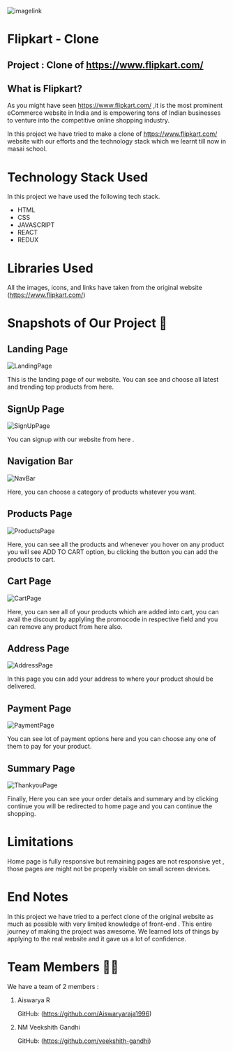 ![imagelink](https://www.freepnglogos.com/uploads/flipkart-logo-png/flipkart-com-logo-internet-ltd-state-of-kerala-10.png)

# Flipkart - Clone

## Project : Clone of https://www.flipkart.com/

## What is Flipkart?

As you might have seen https://www.flipkart.com/ ,it is the most prominent eCommerce website in India and is empowering tons of Indian businesses to venture into the competitive online shopping industry.

In this project we have tried to make a clone of https://www.flipkart.com/ website with our efforts and the technology stack which we learnt till now in masai school.

# Technology Stack Used

In this project we have used the following tech stack.

- HTML
- CSS
- JAVASCRIPT
- REACT
- REDUX


# Libraries Used

All the images, icons, and links have taken from the original website (https://www.flipkart.com/)

# Snapshots of Our Project 📸

## Landing Page

![LandingPage](https://i.imgur.com/Kd6Q83G.png)

This is the landing page of our website. You can see and choose all latest and trending top products from here.

## SignUp Page

![SignUpPage](https://i.imgur.com/X3HYqOd.png)

You can signup with our website from here .

## Navigation Bar

![NavBar](static/images/NavigationBar.png)

Here, you can choose a category of products whatever you want.

## Products Page

![ProductsPage](https://i.imgur.com/sLDZTpr.png)

Here, you can see all the products and whenever you hover on any product you will see ADD TO CART option, bu clicking the button you can add the products to cart.

## Cart Page

![CartPage](https://i.imgur.com/zZNuhCg.png)

Here, you can see all of your products which are added into cart, you can avail the discount by applyling the promocode in respective field and you can remove any product from here also.

## Address Page

![AddressPage](static/images/AddressPage.png)

In this page you can add your address to where your product should be delivered.

## Payment Page

![PaymentPage](https://i.imgur.com/InXtwsp.png)

You can see lot of payment options here and you can choose any one of them to pay for your product.

## Summary Page

![ThankyouPage](https://i.imgur.com/KN20lSu.png)

Finally, Here you can see your order details and summary and by clicking continue you will be redirected to home page and you can continue the shopping.

# Limitations

Home page is fully responsive but remaining pages are not responsive yet , those pages are might not be properly visible on small screen devices.

# End Notes

In this project we have tried to a perfect clone of the original website as much as possible with very limited knowledge of front-end .
This entire journey of making the project was awesome. We learned lots of things by applying to the real website and it gave us a lot of confidence.

# Team Members 🤝🏻

We have a team of 2 members :

1. Aiswarya R

   GitHub: (https://github.com/Aiswaryaraja1996)

2. NM Veekshith Gandhi

   GitHub: (https://github.com/veekshith-gandhi)
